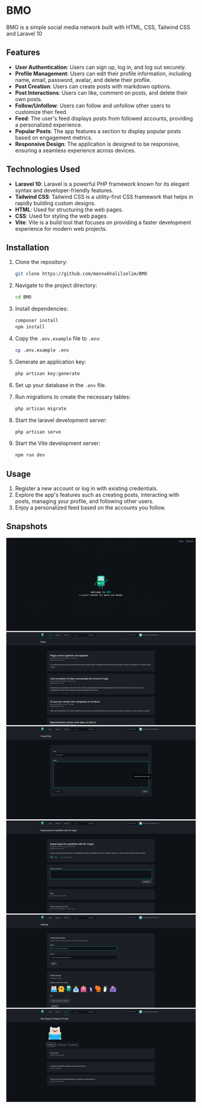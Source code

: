 # BMO

BMO is a simple social media network built with HTML, CSS, Tailwind CSS and Laravel 10

## Features

- **User Authentication**: Users can sign up, log in, and log out securely.
- **Profile Management**: Users can edit their profile information, including name, email, password, avatar, and delete their profile.
- **Post Creation**: Users can create posts with markdown options.
- **Post Interactions**: Users can like, comment on posts, and delete their own posts.
- **Follow/Unfollow**: Users can follow and unfollow other users to customize their feed.
- **Feed**: The user's feed displays posts from followed accounts, providing a personalized experience.
- **Popular Posts**: The app features a section to display popular posts based on engagement metrics.
- **Responsive Design**: The application is designed to be responsive, ensuring a seamless experience across devices.

## Technologies Used

- **Laravel 10**: Laravel is a powerful PHP framework known for its elegant syntax and developer-friendly features.
- **Tailwind CSS**: Tailwind CSS is a utility-first CSS framework that helps in rapidly building custom designs.
- **HTML**: Used for structuring the web pages.
- **CSS**: Used for styling the web pages.
- **Vite**: Vite is a build tool that focuses on providing a faster development experience for modern web projects.

## Installation

1. Clone the repository:

    ```bash
    git clone https://github.com/mennakhalilselim/BMO
    ```

2. Navigate to the project directory:

    ```bash
    cd BMO
    ```

3. Install dependencies:

    ```bash
    composer install
    npm install
    ```

4. Copy the `.env.example` file to `.env`:

    ```bash
    cp .env.example .env
    ```

5. Generate an application key:

    ```bash
    php artisan key:generate
    ```

6. Set up your database in the `.env` file.

7. Run migrations to create the necessary tables:

    ```bash
    php artisan migrate
    ```

8. Start the laravel development server:

    ```bash
    php artisan serve
    ```

8. Start the Vite development server:

    ```bash
    npm run dev
    ```

## Usage

1. Register a new account or log in with existing credentials.
2. Explore the app's features such as creating posts, interacting with posts, managing your profile, and following other users.
3. Enjoy a personalized feed based on the accounts you follow.

## Snapshots

<img src="/public/snapshots/bmo1.png">
<img src="/public/snapshots/bmo2.png">
<img src="/public/snapshots/bmo3.png">
<img src="/public/snapshots/bmo4.png">
<img src="/public/snapshots/bmo5.png">
<img src="/public/snapshots/bmo6.png">
